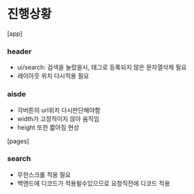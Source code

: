# 진행상황

[app]
### header
- ui/search: 검색을 눌렀을시, 태그로 등록되지 않은 문자열삭제 필요
- 레이아웃 위치 다시적용 필요

### aisde
- 각버튼의 url위치 다시판단해야함
- width가 고정적이지 않아 움직임
- height 또한 짧아짐 현상

[pages]
### search
- 무한스크롤 적용 필요
- 백엔드에 디코드가 적용될수있으므로 요청직전에 디코드 적용


  